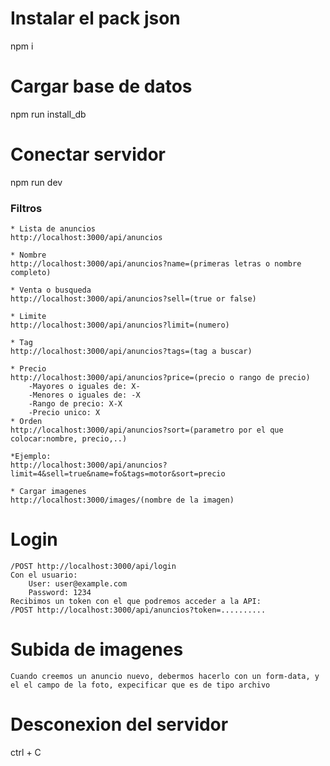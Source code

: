 # Instalar el pack json
npm i

# Cargar base de datos
npm run install_db

# Conectar servidor
npm run dev

### Filtros

    * Lista de anuncios
    http://localhost:3000/api/anuncios

    * Nombre
    http://localhost:3000/api/anuncios?name=(primeras letras o nombre completo)

    * Venta o busqueda
    http://localhost:3000/api/anuncios?sell=(true or false)

    * Limite
    http://localhost:3000/api/anuncios?limit=(numero)

    * Tag
    http://localhost:3000/api/anuncios?tags=(tag a buscar)

    * Precio
    http://localhost:3000/api/anuncios?price=(precio o rango de precio)
        -Mayores o iguales de: X-
        -Menores o iguales de: -X
        -Rango de precio: X-X
        -Precio unico: X
    * Orden
    http://localhost:3000/api/anuncios?sort=(parametro por el que colocar:nombre, precio,..)

    *Ejemplo:
    http://localhost:3000/api/anuncios?limit=4&sell=true&name=fo&tags=motor&sort=precio

    * Cargar imagenes
    http://localhost:3000/images/(nombre de la imagen)

# Login
    /POST http://localhost:3000/api/login
    Con el usuario:
        User: user@example.com  
        Password: 1234
    Recibimos un token con el que podremos acceder a la API:
    /POST http://localhost:3000/api/anuncios?token=..........

# Subida de imagenes
    Cuando creemos un anuncio nuevo, debermos hacerlo con un form-data, y el el campo de la foto, expecificar que es de tipo archivo

# Desconexion del servidor
ctrl + C